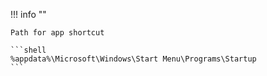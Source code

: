 !!! info ""

    Path for app shortcut

    ```shell
    %appdata%\Microsoft\Windows\Start Menu\Programs\Startup
    ```

